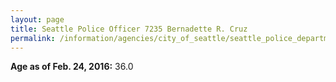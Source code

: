 ```yaml
---
layout: page
title: Seattle Police Officer 7235 Bernadette R. Cruz
permalink: /information/agencies/city_of_seattle/seattle_police_department/copbook/7235/
---
```


**Age as of Feb. 24, 2016:** 36.0
